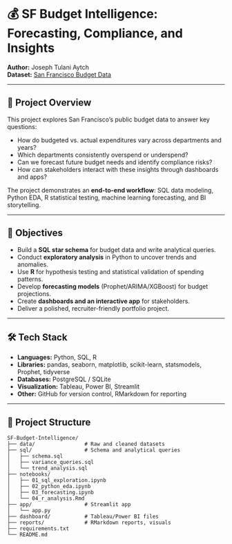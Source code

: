 # 💰 SF Budget Intelligence: Forecasting, Compliance, and Insights

**Author:** Joseph Tulani Aytch  
**Dataset:** [San Francisco Budget Data](https://data.sfgov.org/City-Management-and-Ethics/Budget/xdgd-c79v/about_data)

---

## 📌 Project Overview
This project explores San Francisco’s public budget data to answer key questions:
- How do budgeted vs. actual expenditures vary across departments and years?
- Which departments consistently overspend or underspend?
- Can we forecast future budget needs and identify compliance risks?
- How can stakeholders interact with these insights through dashboards and apps?

The project demonstrates an **end-to-end workflow**: SQL data modeling, Python EDA, R statistical testing, machine learning forecasting, and BI storytelling.

---

## 🎯 Objectives
- Build a **SQL star schema** for budget data and write analytical queries.
- Conduct **exploratory analysis** in Python to uncover trends and anomalies.
- Use **R** for hypothesis testing and statistical validation of spending patterns.
- Develop **forecasting models** (Prophet/ARIMA/XGBoost) for budget projections.
- Create **dashboards and an interactive app** for stakeholders.
- Deliver a polished, recruiter-friendly portfolio project.

---

## 🛠 Tech Stack
- **Languages:** Python, SQL, R  
- **Libraries:** pandas, seaborn, matplotlib, scikit-learn, statsmodels, Prophet, tidyverse  
- **Databases:** PostgreSQL / SQLite  
- **Visualization:** Tableau, Power BI, Streamlit  
- **Other:** GitHub for version control, RMarkdown for reporting

---

## 📂 Project Structure
```text
SF-Budget-Intelligence/
├── data/                # Raw and cleaned datasets
├── sql/                 # Schema and analytical queries
│   ├── schema.sql
│   ├── variance_queries.sql
│   └── trend_analysis.sql
├── notebooks/
│   ├── 01_sql_exploration.ipynb
│   ├── 02_python_eda.ipynb
│   ├── 03_forecasting.ipynb
│   └── 04_r_analysis.Rmd
├── app/                 # Streamlit app
│   └── app.py
├── dashboard/           # Tableau/Power BI files
├── reports/             # RMarkdown reports, visuals
├── requirements.txt
└── README.md
```
